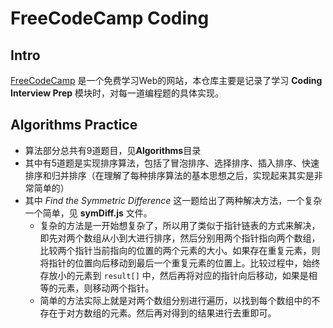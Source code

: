 # FreeCodeCamp Coding
## Intro
[FreeCodeCamp](https://learn.freecodecamp.org/) 是一个免费学习Web的网站，本仓库主要是记录了学习 **Coding Interview Prep** 模块时，对每一道编程题的具体实现。

## Algorithms Practice
+ 算法部分总共有9道题目，见**Algorithms**目录
+ 其中有5道题是实现排序算法，包括了冒泡排序、选择排序、插入排序、快速排序和归并排序（在理解了每种排序算法的基本思想之后，实现起来其实是非常简单的）
+ 其中 *Find the Symmetric Difference* 这一题给出了两种解决方法，一个复杂一个简单，见 **symDiff.js** 文件。  
  - 复杂的方法是一开始想复杂了，所以用了类似于指针链表的方式来解决，即先对两个数组从小到大进行排序，然后分别用两个指针指向两个数组，比较两个指针当前指向的位置的两个元素的大小。如果存在重复元素，则将指针的位置向后移动到最后一个重复元素的位置上。比较过程中，始终存放小的元素到 `result[]` 中，然后再将对应的指针向后移动，如果是相等的元素，则移动两个指针。
  - 简单的方法实际上就是对两个数组分别进行遍历，以找到每个数组中的不存在于对方数组的元素。然后再对得到的结果进行去重即可。